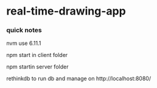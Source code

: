 # real-time-drawing-app

### quick notes
nvm use 6.11.1

npm start in client folder

npm startin server folder

rethinkdb to run db and manage on http://localhost:8080/
